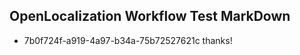 ## OpenLocalization Workflow Test MarkDown
* 7b0f724f-a919-4a97-b34a-75b72527621c thanks!

<!--HONumber=Jul16_HO3-->


